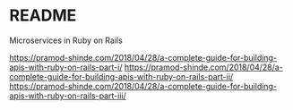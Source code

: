 # README

Microservices in Ruby on Rails

https://pramod-shinde.com/2018/04/28/a-complete-guide-for-building-apis-with-ruby-on-rails-part-i/
https://pramod-shinde.com/2018/04/28/a-complete-guide-for-building-apis-with-ruby-on-rails-part-ii/
https://pramod-shinde.com/2018/04/28/a-complete-guide-for-building-apis-with-ruby-on-rails-part-iii/


